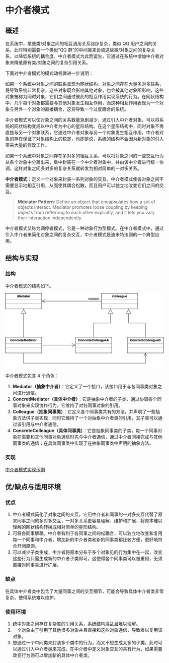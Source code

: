 # 中介者模式

## 概述

在系统中，某些类/对象之间的相互调用关系错综复杂，类似 QQ 用户之间的关系，此时特别需要一个类似“QQ 群”的中间类来协调这些类/对象之间的复杂关系，以降低系统的耦合度。中介者模式为此而诞生，它通过在系统中增加中介者对象来降低原有类/对象之间的复杂引用关系。

下面对中介者模式的模式动机做进一步说明：

如果一个系统中对象之间的联系呈现为网状结构，对象之间存在大量多对多联系，将导致系统非常复杂，这些对象既会影响其他对象，也会被其他对象所影响，这些对象被称为同时对象，它们之间通过彼此的相互作用实现系统的行为。在网状结构中，几乎每个对象都需要与其他对象发生相互作用，而这种相互作用表现为一个对象与另外一个对象的直接耦合，这将导致一个过度耦合的系统。

中介者模式可以使对象之间的关系数量急剧减少，通过引入中介者对象，可以将系统的网状结构变成以中介者为中心的星形结构。在这个星形结构中，同时对象不再直接与另一个对象联系，它通过中介者对象与另一个对象发生相互作用。中介者对象的存在保证了对象结构上的稳定，也即是说，系统的结构不会因为新对象的引入带来大量的修改工作。

如果一个系统中对象之间存在多对多的相互关系，可以将对象之间的一些交互行为从各个对象中分离出来，集中封装在一个中介者对象中，并由该中介者进行统一协调，这样对象之间多对多的复杂关系就转发为相对简单的一对多关系。

**中介者模式**：定义一个对象来封装一系列对象的交互。中介者模式使各对象之间不需要显示地相互引用，从而使其耦合松散，而且用户可以独立地改变它们之间的交互。

> **Mdeiator Pattern**: Define an object that encapsulates how a set of objects interact. Mediator promotes loose coupling by keeping objects from refferring to each other explicitly, and it lets you vary their interaction independently.

中介者模式又称为调停者模式，它是一种对象行为型模式。在中介者模式中，通过引入中介者来简化对象之间的复杂交互，中介者模式是迪米特法则的一个典型应用。

## 结构与实现

### 结构

中介者模式的结构如下。

![mediator-pattern.svg](./assets/mediator-pattern.svg)

中介者模式包含 4 个角色：

1. **Mediator（抽象中介者）**：它定义了一个接口，该接口用于与各同事类对象之间进行通信。
2. **ConcretMediator（具体中介者）**：它是抽象中介者的子类，通过协调各个同事对象来实现协作行为，它维持了对各同事对象的引用。
3. **Colleague（抽象同事类）**：它定义各个同事类共有的方法，并声明了一些抽象方法供子类实现，同时它维持了一个对抽象中介者类的引用，其子类可以通过该引用与中介者通信。
4. **ConcreteColleague（具体同事类）**：它是抽象同事类的子类，每一个同事对象在需要和其他同事对象通信时先与中介者通信，通过中介者间接完成与其他同事类的通信；在具体同事类中实现了在抽象同事类中声明的抽象方法。

### 实现

[中介者模式实现示例](./examples/designpattern/mediator)

## 优/缺点与适用环境

### 优点

1. 中介者模式简化了对象之间的交互，它用中介者和同事的一对多交互代替了原来同事之间的多对多交互，一对多关系更容易理解、维护和扩展，将原本难以理解的网状结构转换成相对简单的星形结构。
2. 可将各同事解耦。中介者有利于各同事之间的松耦合，可以独立地改变和复用每一个同事和中介者，增加新的中介者类和新的同事类都比较方便，更好地符合开闭原则。
3. 可以减少子类生成，中介者将原本分布于多个对象见的行为集中在一起，改变这些行为只需生成新的中介者子类即可，这使得各个同事类可以被重用，无须直接对同事类进行扩展。

### 缺点

在具体中介者类中包含了大量同事之间的交互细节，可能会导致具体中介者类非常复杂，使得系统难以维护。

### 使用环境

1. 统中对象之间存在复杂度的引用关系，系统结构混乱且难以理解。
2. 一个对象由于引用了其他很多对象并且直接和这些对象通信，导致难以复用该对象。
3. 想通过一个中间类来封装多个类中的行为，而又不想生成太多的子类，此时可以通过引入中介者类来完成，在中介者中定义对象交互的共有行为，如果需要改变行为则可以增加新的具体中介者类。
